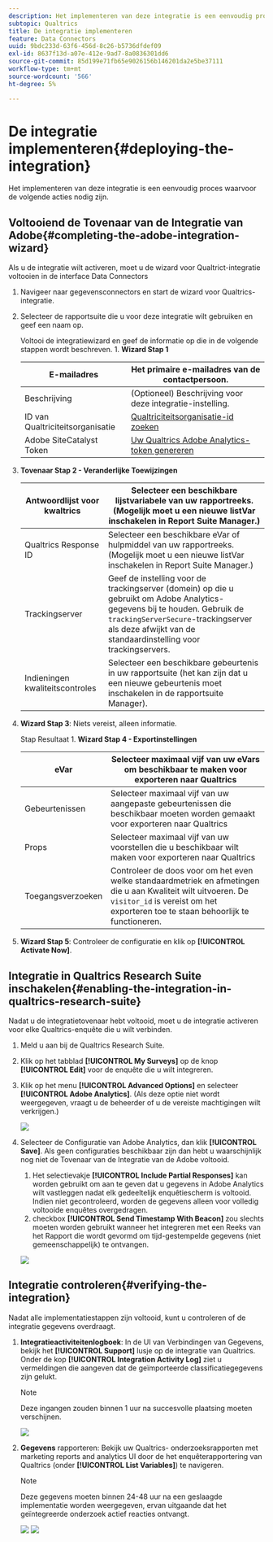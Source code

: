 ```yaml
---
description: Het implementeren van deze integratie is een eenvoudig proces waarvoor de volgende acties nodig zijn.
subtopic: Qualtrics
title: De integratie implementeren
feature: Data Connectors
uuid: 9bdc233d-63f6-456d-8c26-b5736dfdef09
exl-id: 8637f13d-a07e-412e-9ad7-8a0836301dd6
source-git-commit: 85d199e71fb65e9026156b146201da2e5be37111
workflow-type: tm+mt
source-wordcount: '566'
ht-degree: 5%

---
```


# De integratie implementeren{#deploying-the-integration}

Het implementeren van deze integratie is een eenvoudig proces waarvoor de volgende acties nodig zijn.

## Voltooiend de Tovenaar van de Integratie van Adobe{#completing-the-adobe-integration-wizard}

Als u de integratie wilt activeren, moet u de wizard voor Qualtrict-integratie voltooien in de interface Data Connectors

1. Navigeer naar gegevensconnectors en start de wizard voor Qualtrics-integratie.
1. Selecteer de rapportsuite die u voor deze integratie wilt gebruiken en geef een naam op.

   Voltooi de integratiewizard en geef de informatie op die in de volgende stappen wordt beschreven. 1. **Wizard Stap 1**

   | E-mailadres | Het primaire e-mailadres van de contactpersoon. |
   |---|---|
   | Beschrijving | (Optioneel) Beschrijving voor deze integratie-instelling. |
   | ID van Qualtriciteitsorganisatie | [Qualtriciteitsorganisatie-id zoeken](../qualtrics-overview/qualtrics-org-id.md) |
   | Adobe SiteCatalyst Token | [Uw Qualtrics Adobe Analytics-token genereren](../qualtrics-overview/qualtrics-token.md) |

1. **Tovenaar Stap 2 - Veranderlijke Toewijzingen**

   | Antwoordlijst voor kwaltrics | Selecteer een beschikbare lijstvariabele van uw rapportreeks. (Mogelijk moet u een nieuwe listVar inschakelen in Report Suite Manager.) |
   |---|---|
   | Qualtrics Response ID | Selecteer een beschikbare eVar of hulpmiddel van uw rapportreeks. (Mogelijk moet u een nieuwe listVar inschakelen in Report Suite Manager.) |
   | Trackingserver | Geef de instelling voor de trackingserver (domein) op die u gebruikt om Adobe Analytics-gegevens bij te houden. Gebruik de `trackingServerSecure`-trackingserver als deze afwijkt van de standaardinstelling voor trackingservers. |
   | Indieningen kwaliteitscontroles | Selecteer een beschikbare gebeurtenis in uw rapportsuite (het kan zijn dat u een nieuwe gebeurtenis moet inschakelen in de rapportsuite Manager). |

1. **Wizard Stap 3**: Niets vereist, alleen informatie.

   Stap Resultaat 1. **Wizard Stap 4 - Exportinstellingen**

   | eVar | Selecteer maximaal vijf van uw eVars om beschikbaar te maken voor exporteren naar Qualtrics |
   |---|---|
   | Gebeurtenissen | Selecteer maximaal vijf van uw aangepaste gebeurtenissen die beschikbaar moeten worden gemaakt voor exporteren naar Qualtrics |
   | Props | Selecteer maximaal vijf van uw voorstellen die u beschikbaar wilt maken voor exporteren naar Qualtrics |
   | Toegangsverzoeken | Controleer de doos voor om het even welke standaardmetriek en afmetingen die u aan Kwaliteit wilt uitvoeren. De `visitor_id` is vereist om het exporteren toe te staan behoorlijk te functioneren. |

1. **Wizard Stap 5**: Controleer de configuratie en klik op  **[!UICONTROL Activate Now]**.

## Integratie in Qualtrics Research Suite inschakelen{#enabling-the-integration-in-qualtrics-research-suite}

Nadat u de integratietovenaar hebt voltooid, moet u de integratie activeren voor elke Qualtrics-enquête die u wilt verbinden.

1. Meld u aan bij de Qualtrics Research Suite.
1. Klik op het tabblad **[!UICONTROL My Surveys]** op de knop **[!UICONTROL Edit]** voor de enquête die u wilt integreren.
1. Klik op het menu **[!UICONTROL Advanced Options]** en selecteer **[!UICONTROL Adobe Analytics]**. (Als deze optie niet wordt weergegeven, vraagt u de beheerder of u de vereiste machtigingen wilt verkrijgen.)

   ![](assets/advanced_options.png)

1. Selecteer de Configuratie van Adobe Analytics, dan klik **[!UICONTROL Save]**. Als geen configuraties beschikbaar zijn dan hebt u waarschijnlijk nog niet de Tovenaar van de Integratie van de Adobe voltooid.
   1. Het selectievakje **[!UICONTROL Include Partial Responses]** kan worden gebruikt om aan te geven dat u gegevens in Adobe Analytics wilt vastleggen nadat elk gedeeltelijk enquêtiescherm is voltooid. Indien niet gecontroleerd, worden de gegevens alleen voor volledig voltooide enquêtes overgedragen.
   1. checkbox **[!UICONTROL Send Timestamp With Beacon]** zou slechts moeten worden gebruikt wanneer het integreren met een Reeks van het Rapport die wordt gevormd om tijd-gestempelde gegevens (niet gemeenschappelijk) te ontvangen.

   ![](assets/integration_config.png)

## Integratie controleren{#verifying-the-integration}

Nadat alle implementatiestappen zijn voltooid, kunt u controleren of de integratie gegevens overdraagt.

1. **Integratieactiviteitenlogboek**: In de UI van Verbindingen van Gegevens, bekijk het  **[!UICONTROL Support]** lusje op de integratie van Qualtrics. Onder de kop **[!UICONTROL Integration Activity Log]** ziet u vermeldingen die aangeven dat de geïmporteerde classificatiegegevens zijn gelukt.

   >[!NOTE]
   >
   >Deze ingangen zouden binnen 1 uur na succesvolle plaatsing moeten verschijnen.

   ![](assets/verify-1.png)

1. **Gegevens** rapporteren: Bekijk uw Qualtrics- onderzoeksrapporten met marketing reports and analytics UI door de het enquêterapportering van Qualtrics (onder  **[!UICONTROL List Variables]**) te navigeren.

   >[!NOTE]
   >
   >Deze gegevens moeten binnen 24-48 uur na een geslaagde implementatie worden weergegeven, ervan uitgaande dat het geïntegreerde onderzoek actief reacties ontvangt.

   ![](assets/verify-2.png) ![](assets/verify-3.png)
